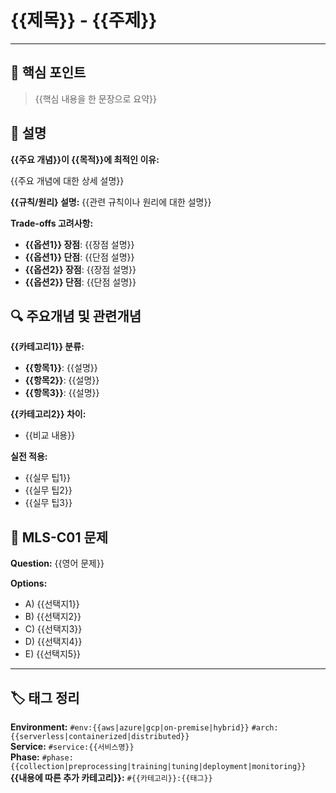 # {{제목}} - {{주제}}

---

## 🎯 핵심 포인트
> {{핵심 내용을 한 문장으로 요약}}

## 📝 설명
**{{주요 개념}}이 {{목적}}에 최적인 이유:**

{{주요 개념에 대한 상세 설명}}

**{{규칙/원리} 설명:**
{{관련 규칙이나 원리에 대한 설명}}

**Trade-offs 고려사항:**
- **{{옵션1}} 장점**: {{장점 설명}}
- **{{옵션1}} 단점**: {{단점 설명}}
- **{{옵션2}} 장점**: {{장점 설명}}
- **{{옵션2}} 단점**: {{단점 설명}}

## 🔍 주요개념 및 관련개념

**{{카테고리1}} 분류:**
- **{{항목1}}**: {{설명}}
- **{{항목2}}**: {{설명}}
- **{{항목3}}**: {{설명}}

**{{카테고리2}} 차이:**
- {{비교 내용}}

**실전 적용:**
- {{실무 팁1}}
- {{실무 팁2}}
- {{실무 팁3}}

## 📝 MLS-C01 문제

**Question:**
{{영어 문제}}

**Options:**
- A) {{선택지1}}
- B) {{선택지2}}
- C) {{선택지3}}
- D) {{선택지4}}
- E) {{선택지5}}

---

## 🏷️ 태그 정리
**Environment:** `#env:{{aws|azure|gcp|on-premise|hybrid}}` `#arch:{{serverless|containerized|distributed}}`  
**Service:** `#service:{{서비스명}}`  
**Phase:** `#phase:{{collection|preprocessing|training|tuning|deployment|monitoring}}`  
**{{내용에 따른 추가 카테고리}}:** `#{{카테고리}}:{{태그}}`

<!-- 사용 가능한 태그 카테고리:
- Problem: #problem:regression | #problem:classification | #problem:clustering | #problem:forecasting | #problem:anomaly | #problem:recommendation
- Method: #method:supervised | #method:unsupervised | #method:reinforcement | #method:deep-learning | #method:ensemble
- Constraint: #constraint:real-time | #constraint:batch | #constraint:near-real-time | #constraint:cost-sensitive | #constraint:performance-critical | #constraint:high-volume | #constraint:low-latency
- Industry: #industry:healthcare | #industry:finance | #industry:retail | #industry:manufacturing | #industry:media
- Compliance: #compliance:gdpr | #compliance:hipaa | #compliance:sox | #compliance:pci-dss
- Service: #service:sagemaker | #service:comprehend | #service:forecast | #service:personalize | #service:textract | #service:ec2 | #service:s3 등
-->
